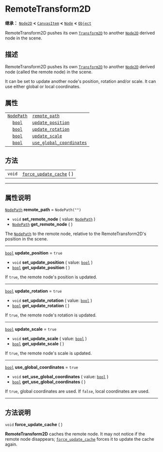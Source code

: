 <!-- ⚠ 请勿编辑本文件 ⚠ -->
<!-- 本文档使用脚本从 WeDot 引擎源码仓库生成。 -->
<!-- 生成脚本：https://github.com/WeDot-Engine/WeDot/tree/4.3/doc/tools/make_md.py； -->
<!-- 原文件：https://github.com/WeDot-Engine/WeDot/tree/4.3/doc/classes/RemoteTransform2D.xml。 -->

<div id="_class_remotetransform2d"></div>

# RemoteTransform2D

**继承：** [`Node2D`](class_node2d.md) **<** [`CanvasItem`](class_canvasitem.md) **<** [`Node`](class_node.md) **<** [`Object`](class_object.md)

RemoteTransform2D pushes its own [`Transform2D`](class_transform2d.md) to another [`Node2D`](class_node2d.md) derived node in the scene.

## 描述

RemoteTransform2D pushes its own [`Transform2D`](class_transform2d.md) to another [`Node2D`](class_node2d.md) derived node (called the remote node) in the scene.

It can be set to update another node's position, rotation and/or scale. It can use either global or local coordinates.

## 属性

|||
|:-:|:--|
| [`NodePath`](class_nodepath.md) | [`remote_path`](class_remotetransform2d.md#class_remotetransform2d_property_remote_path)                       | ``NodePath("")`` |
| [`bool`](class_bool.md)         | [`update_position`](class_remotetransform2d.md#class_remotetransform2d_property_update_position)               | ``true``         |
| [`bool`](class_bool.md)         | [`update_rotation`](class_remotetransform2d.md#class_remotetransform2d_property_update_rotation)               | ``true``         |
| [`bool`](class_bool.md)         | [`update_scale`](class_remotetransform2d.md#class_remotetransform2d_property_update_scale)                     | ``true``         |
| [`bool`](class_bool.md)         | [`use_global_coordinates`](class_remotetransform2d.md#class_remotetransform2d_property_use_global_coordinates) | ``true``         |

## 方法

|||
|:-:|:--|
| `void` | [`force_update_cache`](class_remotetransform2d.md#class_remotetransform2d_method_force_update_cache) ( ) |

<!-- rst-class:: classref-section-separator -->

---

## 属性说明

<div id="_class_remotetransform2d_property_remote_path"></div>

[`NodePath`](class_nodepath.md) **remote_path** = ``NodePath("")`` <div id="class_remotetransform2d_property_remote_path"></div>

- `void` **set_remote_node** ( value: [`NodePath`](class_nodepath.md) )
- [`NodePath`](class_nodepath.md) **get_remote_node** ( )

The [`NodePath`](class_nodepath.md) to the remote node, relative to the RemoteTransform2D's position in the scene.

<!-- rst-class:: classref-item-separator -->

---

<div id="_class_remotetransform2d_property_update_position"></div>

[`bool`](class_bool.md) **update_position** = ``true`` <div id="class_remotetransform2d_property_update_position"></div>

- `void` **set_update_position** ( value: [`bool`](class_bool.md) )
- [`bool`](class_bool.md) **get_update_position** ( )

If `true`, the remote node's position is updated.

<!-- rst-class:: classref-item-separator -->

---

<div id="_class_remotetransform2d_property_update_rotation"></div>

[`bool`](class_bool.md) **update_rotation** = ``true`` <div id="class_remotetransform2d_property_update_rotation"></div>

- `void` **set_update_rotation** ( value: [`bool`](class_bool.md) )
- [`bool`](class_bool.md) **get_update_rotation** ( )

If `true`, the remote node's rotation is updated.

<!-- rst-class:: classref-item-separator -->

---

<div id="_class_remotetransform2d_property_update_scale"></div>

[`bool`](class_bool.md) **update_scale** = ``true`` <div id="class_remotetransform2d_property_update_scale"></div>

- `void` **set_update_scale** ( value: [`bool`](class_bool.md) )
- [`bool`](class_bool.md) **get_update_scale** ( )

If `true`, the remote node's scale is updated.

<!-- rst-class:: classref-item-separator -->

---

<div id="_class_remotetransform2d_property_use_global_coordinates"></div>

[`bool`](class_bool.md) **use_global_coordinates** = ``true`` <div id="class_remotetransform2d_property_use_global_coordinates"></div>

- `void` **set_use_global_coordinates** ( value: [`bool`](class_bool.md) )
- [`bool`](class_bool.md) **get_use_global_coordinates** ( )

If `true`, global coordinates are used. If `false`, local coordinates are used.

<!-- rst-class:: classref-section-separator -->

---

## 方法说明

<div id="_class_remotetransform2d_method_force_update_cache"></div>

`void` **force_update_cache** ( )<div id="class_remotetransform2d_method_force_update_cache"></div>

**RemoteTransform2D** caches the remote node. It may not notice if the remote node disappears; [`force_update_cache`](class_remotetransform2d.md#class_remotetransform2d_method_force_update_cache) forces it to update the cache again.

[^virtual]: 本方法通常需要用户覆盖才能生效。
[^const]: 本方法无副作用，不会修改该实例的任何成员变量。
[^vararg]: 本方法除了能接受在此处描述的参数外，还能够继续接受任意数量的参数。
[^constructor]: 本方法用于构造某个类型。
[^static]: 调用本方法无需实例，可直接使用类名进行调用。
[^operator]: 本方法描述的是使用本类型作为左操作数的有效运算符。
[^bitfield]: 这个值是由下列位标志构成位掩码的整数。
[^void]: 无返回值。
